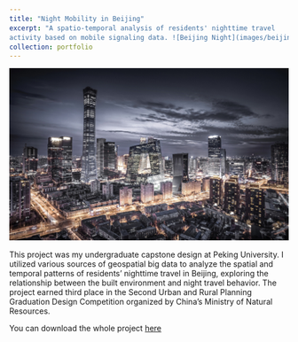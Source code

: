 ```yaml
---
title: "Night Mobility in Beijing"
excerpt: "A spatio-temporal analysis of residents' nighttime travel 
activity based on mobile signaling data. ![Beijing Night](images/beijing_night.png)"
collection: portfolio
---
```


![Beijing Night](images/beijing_night.png)

This project was my undergraduate capstone design at Peking University. I utilized 
various sources of geospatial big data to analyze the spatial and temporal patterns 
of residents’ nighttime travel in Beijing, exploring the relationship between the built 
environment and night travel behavior. The project earned third place in the Second Urban 
and Rural Planning Graduation Design Competition organized by China’s Ministry of Natural 
Resources.

You can download the whole project [here](https://mrdonghang.github.io/files/night_mobility.pdf)
